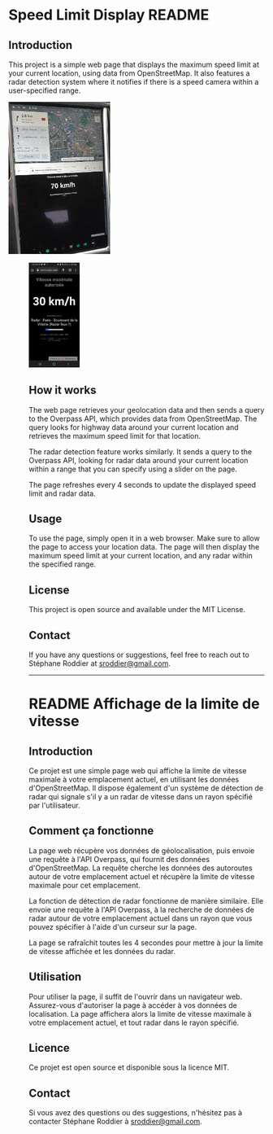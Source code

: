 # Speed Limit Display README

## Introduction 

This project is a simple web page that displays the maximum speed limit at your current location, using data from OpenStreetMap. It also features a radar detection system where it notifies if there is a speed camera within a user-specified range.

<img src="TeslaApi2.jpeg" alt="Usage in a Tesla Model S from 2014" width="200"/> <dd> <img src="smartphone.jpg" alt="On Smartphone" width="100"/>

## How it works

The web page retrieves your geolocation data and then sends a query to the Overpass API, which provides data from OpenStreetMap. The query looks for highway data around your current location and retrieves the maximum speed limit for that location.

The radar detection feature works similarly. It sends a query to the Overpass API, looking for radar data around your current location within a range that you can specify using a slider on the page.

The page refreshes every 4 seconds to update the displayed speed limit and radar data.

## Usage

To use the page, simply open it in a web browser. Make sure to allow the page to access your location data. The page will then display the maximum speed limit at your current location, and any radar within the specified range.

## License

This project is open source and available under the MIT License.

## Contact

If you have any questions or suggestions, feel free to reach out to Stéphane Roddier at sroddier@gmail.com.

---

# README Affichage de la limite de vitesse

## Introduction

Ce projet est une simple page web qui affiche la limite de vitesse maximale à votre emplacement actuel, en utilisant les données d'OpenStreetMap. Il dispose également d'un système de détection de radar qui signale s'il y a un radar de vitesse dans un rayon spécifié par l'utilisateur.

## Comment ça fonctionne

La page web récupère vos données de géolocalisation, puis envoie une requête à l'API Overpass, qui fournit des données d'OpenStreetMap. La requête cherche les données des autoroutes autour de votre emplacement actuel et récupère la limite de vitesse maximale pour cet emplacement.

La fonction de détection de radar fonctionne de manière similaire. Elle envoie une requête à l'API Overpass, à la recherche de données de radar autour de votre emplacement actuel dans un rayon que vous pouvez spécifier à l'aide d'un curseur sur la page.

La page se rafraîchit toutes les 4 secondes pour mettre à jour la limite de vitesse affichée et les données du radar.

## Utilisation

Pour utiliser la page, il suffit de l'ouvrir dans un navigateur web. Assurez-vous d'autoriser la page à accéder à vos données de localisation. La page affichera alors la limite de vitesse maximale à votre emplacement actuel, et tout radar dans le rayon spécifié.

## Licence

Ce projet est open source et disponible sous la licence MIT.

## Contact

Si vous avez des questions ou des suggestions, n'hésitez pas à contacter Stéphane Roddier à sroddier@gmail.com.

